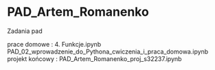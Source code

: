 # PAD_Artem_Romanenko
Zadania pad 

prace domowe :
 4. Funkcje.ipynb
 PAD_02_wprowadzenie_do_Pythona_cwiczenia_i_praca_domowa.ipynb
projekt końcowy :
 PAD_Artem_Romanenko_proj_s32237.ipynb
